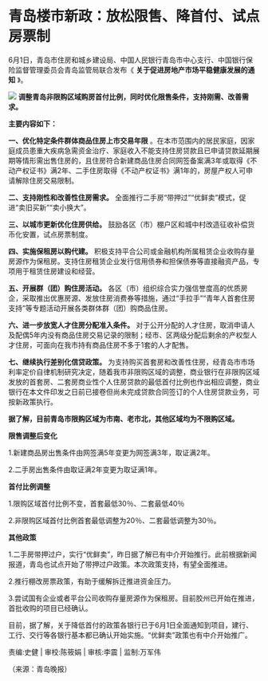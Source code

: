 

# 青岛楼市新政：放松限售、降首付、试点房票制

6月1日，青岛市住房和城乡建设局、中国人民银行青岛市中心支行、中国银行保险监督管理委员会青岛监管局联合发布《 **关于促进房地产市场平稳健康发展的通知**
》。

![](https://inews.gtimg.com/om_bt/Oi8jXiWFnoRUmLiyIPsaMfqBE6hy3hR0UdKw4BJJo8NEQAA/1000)
**调整青岛非限购区域购房首付比例，同时优化限售条件，支持刚需、改善需求。**

**主要内容如下：**

**一、优化特定条件群体商品住房上市交易年限**
。在本市范围内的居民家庭，因家庭成员患重大疾病急需资金治疗、家庭收入不能支持住房贷款且已申请贷款延期展期等情形需出售住房的，且住房符合新建商品住房合同网签备案满3年或取得《不动产权证书》满2年、二手住房取得《不动产权证书》满1年的，房屋产权人可申请解除住房交易限制。

**二、支持刚性和改善性住房需求。** 全面推行二手房“带押过”“优鲜卖”模式，促进“卖旧买新”“卖小换大”。

**三、以城市更新优化住房供给。** 鼓励各区（市）棚户区和城中村改造征收补偿货币化安置，试点房票制度。

**四、实施保租房以购代建。**
积极支持平合公司或金融机构所属租赁企业收购存量房源作为保租房。支持住房租赁企业发行信用债券和担保债券等直接融资产品，专项用于租赁住房建设和经营。

**五、开展群（团）购住房活动。**
各区（市）组织综合实力强信誉度高的优质房企，采取推出优惠房源、发放住房消费券等措施，通过“手拉手”“青年人首套住房支持”等专题活动开展各类群体群（团）购商品住房。

**六、进一步放宽人才住房分配准入条件。**
对于公开分配的人才住房，取消申请人及配偶5年内没有商品住房交易记录的限制；经市、区两级分配后剩余的产权型人才住房，可面向在我市持有商品住房不多于1套的人才配售。

**七、继续执行差别化信贷政策。**
为支持购买首套房和改善性住房，经青岛市市场利率定价自律机制研究决定，随着我市非限购区域的调整，商业银行在非限购区域发放的首套房、二套房商业性个人住房贷款的最低首付比例也作出相应调整，商业银行在本文件印发之日前已接卷但尚未完成贷款合同签订的个人住房贷款业务，可按新政策执行。

**据了解，目前青岛市限购区域为市南、老市北，其他区域均为不限购区域。**

**限售调整后变化**

1.新建商品房出售条件由网签满5年变更为网签满3年，取证满2年。

2.二手房出售条件由取证满2年变更为取证满1年。

**首付比例调整**

1.限购区域首付比例不变，首套最低30％、二套最低40％

2.非限购区域首付比例首套最低调整为20％、二套最低调整为30％。

**其他政策**

1.二手房带押过户，实行“优鲜卖”，昨日据了解已有中介开始推行。此前根据新闻报道，青岛也试点开始了带押过户政策。本次政策支持，有望全面推进。

2.推行棚改房票政策，有助于缓解拆迁推进资金压力。

3.尝试国有企业或者平台公司收购存量房源作为保租房。目前胶州已开始在推进，首批收购的项目已经确认。

目前，据了解，关于降低首付的政策各银行已于6月1日全面通知到项目，建行、工行、交行等各银行基本都已确认开始实施。“优鲜卖”政策也有中介开始推广。

责编:史健 | 审校:陈筱娟 | 审核:李震 | 监制:万军伟

（来源：青岛晚报）

